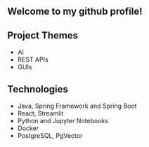 ## Welcome to my github profile!

## Project Themes
- AI
- REST APIs
- GUIs

## Technologies
- Java, Spring Framework and Spring Boot
- React, Streamlit
- Python and Jupyter Notebooks
- Docker
- PostgreSQL, PgVector

<!--
**dmackay39/dmackay39** is a ✨ _special_ ✨ repository because its `README.md` (this file) appears on your GitHub profile.

Here are some ideas to get you started:

- 🔭 I’m currently working on ...
- 🌱 I’m currently learning ...
- 👯 I’m looking to collaborate on ...
- 🤔 I’m looking for help with ...
- 💬 Ask me about ...
- 📫 How to reach me: ...
- 😄 Pronouns: ...
- ⚡ Fun fact: ...
-->
